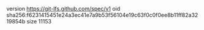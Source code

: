 version https://git-lfs.github.com/spec/v1
oid sha256:f6231415451e24a3ec41e7a9b53f56104e19c63f0c0f0ee8b11ff82a3219854b
size 11153
